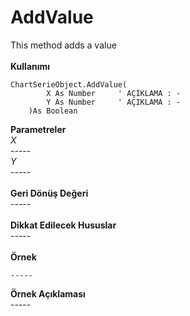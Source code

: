 # AddValue

This method adds a value\
\
**Kullanımı**

```
ChartSerieObject.AddValue(
		X As Number     ' AÇIKLAMA : -
		Y As Number     ' AÇIKLAMA : -
	)As Boolean
```

**Parametreler**\
_X_\
\-----\
_Y_\
\-----\
\
**Geri Dönüş Değeri**\
\-----\
\
**Dikkat Edilecek Hususlar**\
\-----\
\
**Örnek**

```
-----
```

**Örnek Açıklaması**\
\-----
